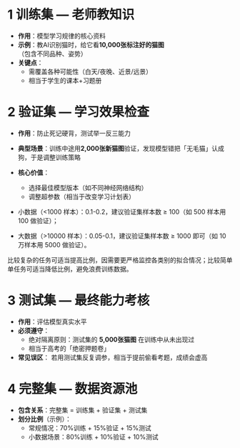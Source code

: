 # 1 训练集 — 老师教知识

- **作用**：模型学习规律的核心资料
- **示例**：教AI识别猫时，给它看**10,000张标注好的猫图**（包含不同品种、姿势）
- **关键点**：
    - 需覆盖各种可能性（白天/夜晚、近景/远景）
    - 相当于学生的课本+习题册

# 2 验证集 — 学习效果检查

- **作用**：防止死记硬背，测试举一反三能力
- **典型场景**：训练中途用**2,000张新猫图**验证，发现模型错把「无毛猫」认成狗，于是调整训练策略
- **核心价值**：
    - 选择最佳模型版本（如不同神经网络结构）
    - 调整超参数（相当于改变学习计划表）

- 小数据（<1000 样本）：0.1-0.2，建议验证集样本数 ≥ 100（如 500 样本用 100 做验证）；

- 大数据（>10000 样本）：0.05-0.1，建议验证集样本数 ≥ 1000 即可（如 10 万样本用 5000 做验证）。

比较复杂的任务可适当提高比例，因需要更严格监控各类别的拟合情况；比较简单单任务可适当降低比例，避免浪费训练数据。

# 3 测试集 — 最终能力考核

- **作用**：评估模型真实水平
- **必须遵守**：
    - 绝对隔离原则：测试集的 **5,000张猫图** 在训练中从未出现过
    - 相当于高考的「绝密押题卷」
- **常见误区**： 若用测试集反复调参，相当于提前偷看考题，成绩会虚高

# 4 完整集 — 数据资源池

- **包含关系**：完整集 = 训练集 + 验证集 + 测试集
- **划分比例**（示例）：
    - 常规情况：70%训练 + 15%验证 + 15%测试
    - 小数据场景：80%训练 + 10%验证 + 10%测试